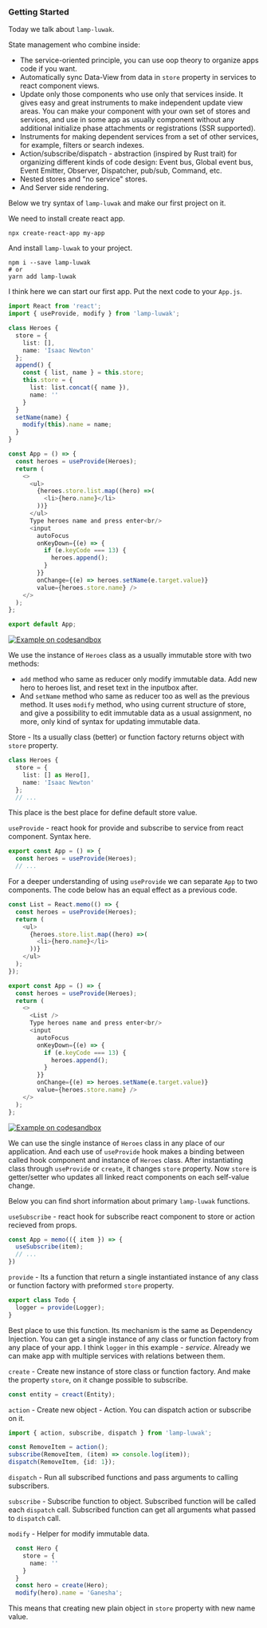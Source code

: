 ### Getting Started

Today we talk about `lamp-luwak`.

State management who combine inside:
- The service-oriented principle, you can use oop theory to organize apps code if you want.
- Automatically sync Data-View from data in `store` property in services to react component views.
- Update only those components who use only that services inside. It gives easy and great instruments to make independent update view areas. You can make your component with your own set of stores and services, and use in some app as usually component without any additional initialize phase attachments or registrations (SSR supported).
- Instruments for making dependent services from a set of other services, for example, filters or search indexes.
- Action/subscribe/dispatch - abstraction (inspired by Rust trait) for organizing different kinds of code design: Event bus, Global event bus, Event Emitter, Observer, Dispatcher, pub/sub, Command, etc.
- Nested stores and "no service" stores.
- And Server side rendering.

Below we try syntax of `lamp-luwak` and make our first project on it.

We need to install create react app.

```
npx create-react-app my-app
```

And install `lamp-luwak` to your project.

```
npm i --save lamp-luwak
# or
yarn add lamp-luwak
```

I think here we can start our first app. Put the next code to your `App.js`.

```typescript
import React from 'react';
import { useProvide, modify } from 'lamp-luwak';

class Heroes {
  store = {
    list: [],
    name: 'Isaac Newton'
  };
  append() {
    const { list, name } = this.store;
    this.store = {
      list: list.concat({ name }),
      name: ''
    }
  }
  setName(name) {
    modify(this).name = name;
  }
}

const App = () => {
  const heroes = useProvide(Heroes);
  return (
    <>
      <ul>
        {heroes.store.list.map((hero) =>(
          <li>{hero.name}</li>
        ))}
      </ul>
      Type heroes name and press enter<br/>
      <input
        autoFocus
        onKeyDown={(e) => {
          if (e.keyCode === 13) {
            heroes.append();
          }
        }}
        onChange={(e) => heroes.setName(e.target.value)}
        value={heroes.store.name} />
    </>
  );
};

export default App;
```
[![Example on codesandbox](https://codesandbox.io/static/img/play-codesandbox.svg)](https://codesandbox.io/s/github/betula/lamp-luwak/tree/master/docs/code/heroes)

We use the instance of `Heroes` class as a usually immutable store with two methods:
- `add` method who same as reducer only modify immutable data. Add new hero to heroes list, and reset text in the inputbox after.
- And `setName` method who same as reducer too as well as the previous method. It uses `modify` method, who using current structure of store, and give a possibility to edit immutable data as a usual assignment, no more, only kind of syntax for updating immutable data.

Store - Its a usually class (better) or function factory returns object with `store` property.
```typescript
class Heroes {
  store = {
    list: [] as Hero[],
    name: 'Isaac Newton'
  };
  // ...
```
This place is the best place for define default store value.

`useProvide` - react hook for provide and subscribe to service from react component. Syntax here.
```typescript
export const App = () => {
  const heroes = useProvide(Heroes);
  // ...
```

For a deeper understanding of using `useProvide` we can separate `App` to two components. The code below has an equal effect as a previous code.

```typescript
const List = React.memo(() => {
  const heroes = useProvide(Heroes);
  return (
    <ul>
      {heroes.store.list.map((hero) =>(
        <li>{hero.name}</li>
      ))}
    </ul>
  );
});

export const App = () => {
  const heroes = useProvide(Heroes);
  return (
    <>
      <List />
      Type heroes name and press enter<br/>
      <input
        autoFocus
        onKeyDown={(e) => {
          if (e.keyCode === 13) {
            heroes.append();
          }
        }}
        onChange={(e) => heroes.setName(e.target.value)}
        value={heroes.store.name} />
    </>
  );
};
```
[![Example on codesandbox](https://codesandbox.io/static/img/play-codesandbox.svg)](https://codesandbox.io/s/github/betula/lamp-luwak/tree/master/docs/code/heroes-2)

We can use the single instance of `Heroes` class in any place of our application. And each use of `useProvide` hook makes a binding between called hook component and instance of `Heroes` class. After instantiating class through `useProvide` or `create`, it changes `store` property. Now `store` is getter/setter who updates all linked react components on each self-value change.

Below you can find short information about primary `lamp-luwak` functions.

`useSubscribe` - react hook for subscribe react component to store or action recieved from props.
```typescript
const App = memo(({ item }) => {
  useSubscribe(item);
  // ...
})
```

`provide` - Its a function that return a single instantiated instance of any class or function factory with preformed `store` property.
```typescript
export class Todo {
  logger = provide(Logger);
}
```
Best place to use this function. Its mechanism is the same as Dependency Injection. You can get a single instance of any class or function factory from any place of your app. I think `logger` in this example - _service_. Already we can make app with multiple services with relations between them.

`create` - Create new instance of store class or function factory. And make the property `store`, on it change possible to subscribe.
```typescript
const entity = creact(Entity);
```

`action` - Create new object - Action. You can dispatch action or subscribe on it.
```typescript
import { action, subscribe, dispatch } from 'lamp-luwak';

const RemoveItem = action();
subscribe(RemoveItem, (item) => console.log(item));
dispatch(RemoveItem, {id: 1});
```

`dispatch` - Run all subscribed functions and pass arguments to calling subscribers.

`subscribe` - Subscribe function to object. Subscribed function will be called each `dispatch` call. Subscribed function can get all arguments what passed to `dispatch` call.

`modify` - Helper for modify immutable data.
```typescript
  const Hero {
    store = {
      name: ''
    }
  }
  const hero = create(Hero);
  modify(hero).name = 'Ganesha';
```
This means that creating new plain object in `store` property with new name value.
